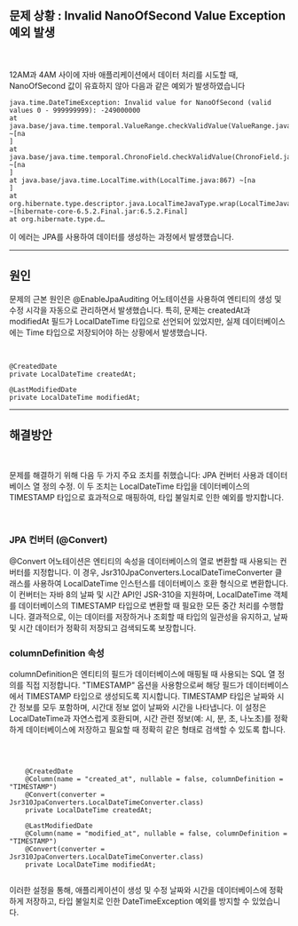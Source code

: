## 문제 상황 : Invalid NanoOfSecond Value Exception 예외 발생

<br>
<br>
12AM과 4AM 사이에 자바 애플리케이션에서 데이터 처리를 시도할 때, NanoOfSecond 값이 유효하지 않아 다음과 같은 예외가 발생하였습니다

```
java.time.DateTimeException: Invalid value for NanoOfSecond (valid values 0 - 999999999): -249000000
at java.base/java.time.temporal.ValueRange.checkValidValue(ValueRange.java:319) ~[na
]
at java.base/java.time.temporal.ChronoField.checkValidValue(ChronoField.java:718) ~[na
]
at java.base/java.time.LocalTime.with(LocalTime.java:867) ~[na
]
at org.hibernate.type.descriptor.java.LocalTimeJavaType.wrap(LocalTimeJavaType.java:143) ~[hibernate-core-6.5.2.Final.jar:6.5.2.Final]
at org.hibernate.type.d…

```

이 에러는 JPA를 사용하여 데이터를 생성하는 과정에서 발생했습니다.

---

## 원인

문제의 근본 원인은 @EnableJpaAuditing 어노테이션을 사용하여 엔티티의 생성 및 수정 시각을 자동으로 관리하면서 발생했습니다. 특히, 문제는 createdAt과 modifiedAt 필드가
LocalDateTime 타입으로 선언되어 있었지만, 실제 데이터베이스에는 Time 타입으로 저장되어야 하는 상황에서 발생했습니다.

<br>

```
@CreatedDate
private LocalDateTime createdAt;

@LastModifiedDate
private LocalDateTime modifiedAt;

```

---

## 해결방안

<br>

문제를 해결하기 위해 다음 두 가지 주요 조치를 취했습니다: JPA 컨버터 사용과 데이터베이스 열 정의 수정. 이 두 조치는 LocalDateTime 타입을 데이터베이스의 TIMESTAMP 타입으로 효과적으로
매핑하여, 타입 불일치로 인한 예외를 방지합니다.

<br>

### JPA 컨버터 (@Convert)

@Convert 어노테이션은 엔티티의 속성을 데이터베이스의 열로 변환할 때 사용되는 컨버터를 지정합니다. 이 경우, Jsr310JpaConverters.LocalDateTimeConverter 클래스를 사용하여
LocalDateTime 인스턴스를 데이터베이스 호환 형식으로 변환합니다. 이 컨버터는 자바 8의 날짜 및 시간 API인 JSR-310을 지원하며, LocalDateTime 객체를 데이터베이스의 TIMESTAMP
타입으로 변환할 때 필요한 모든 중간 처리를 수행합니다. 결과적으로, 이는 데이터를 저장하거나 조회할 때 타입의 일관성을 유지하고, 날짜 및 시간 데이터가 정확히 저장되고 검색되도록 보장합니다.

### columnDefinition 속성

columnDefinition은 엔티티의 필드가 데이터베이스에 매핑될 때 사용되는 SQL 열 정의를 직접 지정합니다. "TIMESTAMP" 옵션을 사용함으로써 해당 필드가 데이터베이스에서 TIMESTAMP 타입으로
생성되도록 지시합니다. TIMESTAMP 타입은 날짜와 시간 정보를 모두 포함하며, 시간대 정보 없이 날짜와 시간을 나타냅니다. 이 설정은 LocalDateTime과 자연스럽게 호환되며, 시간 관련 정보(예: 시,
분, 초, 나노초)를 정확하게 데이터베이스에 저장하고 필요할 때 정확히 같은 형태로 검색할 수 있도록 합니다.

<br>

```

    @CreatedDate
    @Column(name = "created_at", nullable = false, columnDefinition = "TIMESTAMP")
    @Convert(converter = Jsr310JpaConverters.LocalDateTimeConverter.class)
    private LocalDateTime createdAt;
    
    @LastModifiedDate
    @Column(name = "modified_at", nullable = false, columnDefinition = "TIMESTAMP")
    @Convert(converter = Jsr310JpaConverters.LocalDateTimeConverter.class)
    private LocalDateTime modifiedAt;
    
```

이러한 설정을 통해, 애플리케이션이 생성 및 수정 날짜와 시간을 데이터베이스에 정확하게 저장하고, 타입 불일치로 인한 DateTimeException 예외를 방지할 수 있었습니다.

